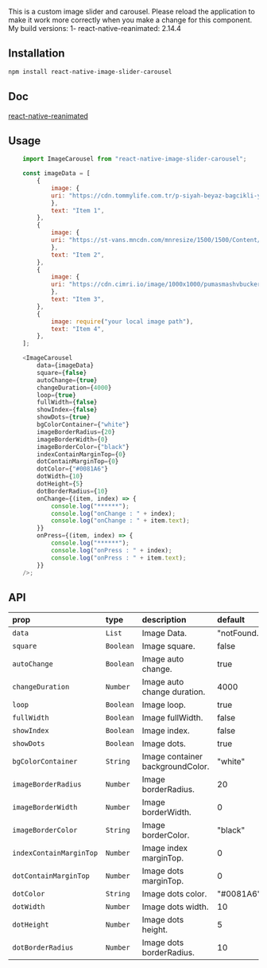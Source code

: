 This is a custom image slider and carousel.
Please reload the application to make it work more correctly when you make a change for this component.
My build versions:
1- react-native-reanimated: 2.14.4 

## Installation

```bash
npm install react-native-image-slider-carousel
```

## Doc

[react-native-reanimated](https://docs.swmansion.com/react-native-reanimated/)

## Usage

```js
    import ImageCarousel from "react-native-image-slider-carousel";

    const imageData = [
        {
            image: {
            uri: "https://cdn.tommylife.com.tr/p-siyah-beyaz-bagcikli-yuksek-taban-suni-deri-erkek-spor-ayakkabi-89111-spor-ayakkabi-tommylife-t11er-89111-173162-32-O.jpg",
            },
            text: "Item 1",
        },
        {
            image: {
            uri: "https://st-vans.mncdn.com/mnresize/1500/1500/Content/media/ProductImg/original/637639363468969344.jpg",
            },
            text: "Item 2",
        },
        {
            image: {
            uri: "https://cdn.cimri.io/image/1000x1000/pumasmashvbuckerkeksporayakkabgri_208856385.jpg",
            },
            text: "Item 3",
        },
        {
            image: require("your local image path"),
            text: "Item 4",
        },
    ];

    <ImageCarousel
        data={imageData}
        square={false}
        autoChange={true}
        changeDuration={4000}
        loop={true}
        fullWidth={false}
        showIndex={false}
        showDots={true}
        bgColorContainer={"white"}
        imageBorderRadius={20}
        imageBorderWidth={0}
        imageBorderColor={"black"}
        indexContainMarginTop={0}
        dotContainMarginTop={0}
        dotColor={"#0081A6"}
        dotWidth={10}
        dotHeight={5}
        dotBorderRadius={10}
        onChange={(item, index) => {
            console.log("******");
            console.log("onChange : " + index);
            console.log("onChange : " + item.text);
        }}
        onPress={(item, index) => {
            console.log("******");
            console.log("onPress : " + index);
            console.log("onPress : " + item.text);
        }}
    />;
```

## API

| prop                    | type      | description                      | default        |
| :---------------------- | :-------- | :------------------------------- | :------------- |
| `data`                  | `List`    | Image Data.                      | "notFound.png" |
| `square`                | `Boolean` | Image square.                    | false          |
| `autoChange`            | `Boolean` | Image auto change.               | true           |
| `changeDuration`        | `Number`  | Image auto change duration.      | 4000           |
| `loop`                  | `Boolean` | Image loop.                      | true           |
| `fullWidth`             | `Boolean` | Image fullWidth.                 | false          |
| `showIndex`             | `Boolean` | Image index.                     | false          |
| `showDots`              | `Boolean` | Image dots.                      | true           |
| `bgColorContainer`      | `String`  | Image container backgroundColor. | "white"        |
| `imageBorderRadius`     | `Number`  | Image borderRadius.              | 20             |
| `imageBorderWidth`      | `Number`  | Image borderWidth.               | 0              |
| `imageBorderColor`      | `String`  | Image borderColor.               | "black"        |
| `indexContainMarginTop` | `Number`  | Image index marginTop.           | 0              |
| `dotContainMarginTop`   | `Number`  | Image dots marginTop.            | 0              |
| `dotColor`              | `String`  | Image dots color.                | "#0081A6"      |
| `dotWidth`              | `Number`  | Image dots width.                | 10             |
| `dotHeight`             | `Number`  | Image dots height.               | 5              |
| `dotBorderRadius`       | `Number`  | Image dots borderRadius.         | 10             |
